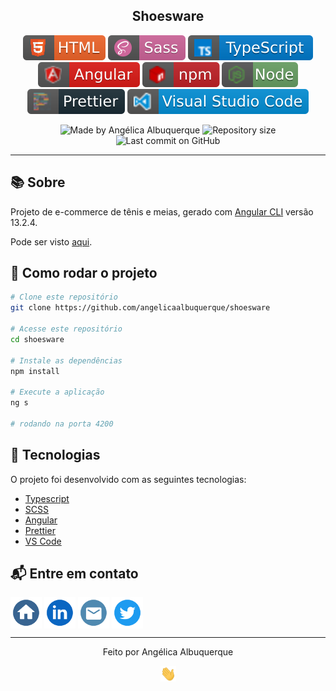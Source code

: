 <h2 align="center">
  Shoesware
</h2>

<p align="center">

<p align="center">
<img alt="badge html" src="https://raw.githubusercontent.com/angelicaalbuquerque/badges-and-icons/f96545c39b9ff34534ee166d78e4bcef00de3928/badges/html.svg">
<img alt="badge sass" src="https://raw.githubusercontent.com/angelicaalbuquerque/badges-and-icons/492c87722a25eca3883de8ee892966c9dd1e86e3/badges/sass.svg">
<img alt="badge typescript" src="https://raw.githubusercontent.com/angelicaalbuquerque/badges-and-icons/56834a01279853fcf3ce5c7bf058f217fb2be110/badges/typescript.svg">
<img alt="badge angular" src="https://raw.githubusercontent.com/aleen42/badges/master/src/angular.svg">
<img alt="badge npm" src="https://raw.githubusercontent.com/aleen42/badges/466339a5007ec1c25054ffbbac64a86fece53e26/src/npm.svg">
<img alt="badge nodejs" src="https://raw.githubusercontent.com/angelicaalbuquerque/badges-and-icons/56834a01279853fcf3ce5c7bf058f217fb2be110/badges/node.svg">
<img alt="badge prettier" src="https://raw.githubusercontent.com/angelicaalbuquerque/badges-and-icons/56834a01279853fcf3ce5c7bf058f217fb2be110/badges/prettier-2.svg">
<img alt="badge vscode" src="https://raw.githubusercontent.com/angelicaalbuquerque/badges-and-icons/f96545c39b9ff34534ee166d78e4bcef00de3928/badges/visual-studio-code.svg">
</p>

<p align="center">
<img alt="Made by Angélica Albuquerque" src="https://img.shields.io/badge/made%20by-Angélica Albuquerque-%20?color=881015">
<img alt="Repository size" src="https://img.shields.io/github/repo-size/angelicaalbuquerque/shoesware?color=881015">
<img alt="Last commit on GitHub" src="https://img.shields.io/github/last-commit/angelicaalbuquerque/shoesware?color=881015">
</p>

---

## 📚 Sobre

Projeto de e-commerce de tênis e meias, gerado com [Angular CLI](https://github.com/angular/angular-cli) versão 13.2.4.

Pode ser visto [aqui](https://shoesware.vercel.app/).

## 🧭 Como rodar o projeto

```bash
# Clone este repositório
git clone https://github.com/angelicaalbuquerque/shoesware

# Acesse este repositório
cd shoesware

# Instale as dependências
npm install

# Execute a aplicação
ng s

# rodando na porta 4200
```

## 🚀 Tecnologias

O projeto foi desenvolvido com as seguintes tecnologias:

- [Typescript](https://www.typescriptlang.org/)
- [SCSS](https://sass-lang.com/documentation/syntax)
- [Angular](https://angular.io/)
- [Prettier](https://prettier.io/)
- [VS Code](https://code.visualstudio.com/)

## 📬 Entre em contato

<p align="left">
    <a href="https://www.frontangie.dev/" target="blank" style="text-decoration: none; color: unset;">
    <img align="center" src="https://raw.githubusercontent.com/angelicaalbuquerque/badges-and-icons/main/icons/circle/portfolio.svg" alt="frontangie.dev" height="50" width="50" />
  </a>
  <a href="https://linkedin.com/in/angelica-albuquerque/" target="blank" style="text-decoration: none; color: unset;">
    <img align="center" src="https://raw.githubusercontent.com/angelicaalbuquerque/badges-and-icons/main/icons/circle/linkedin.svg" alt="Linkedin" height="50" width="50" />
  </a>
  <a href="mailto:hi@frontangie.dev" target="blank" style="text-decoration: none;">
    <img align="center" src="https://raw.githubusercontent.com/angelicaalbuquerque/badges-and-icons/main/icons/circle/email.svg" alt="Email" height="50" width="50" />
  </a>
  <a href="https://twitter.com/frontangie" target="blank" style="text-decoration: none;">
    <img align="center" src="https://raw.githubusercontent.com/angelicaalbuquerque/badges-and-icons/main/icons/circle/twitter.svg" alt="Twitter" height="50" width="50" />
    </a>
</p>

---

<p align="center">
Feito por Angélica Albuquerque
</p>

<p align="center">
<img src="https://raw.githubusercontent.com/angelicaalbuquerque/badges-and-icons/main/gif/hi.gif" width="25px"> 
</p>
